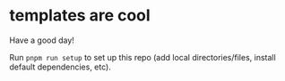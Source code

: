 # templates are cool

Have a good day!

Run `pnpm run setup` to set up this repo (add local directories/files, install default dependencies, etc).